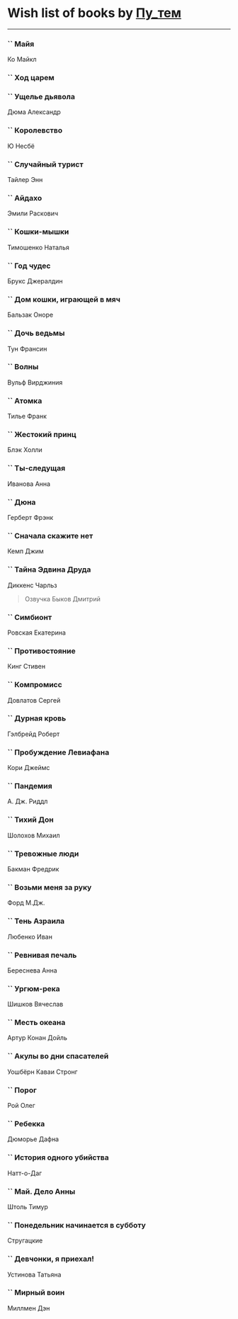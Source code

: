 # Wish list of books by [Пу_тем](https://www.facebook.com/profile.php?id=3448154788585127)
---

### `` Майя
Ко Майкл

### `` Ход царем

### `` Ущелье дьявола
Дюма Александр

### `` Королевство
Ю Несбё

### `` Случайный турист
Тайлер Энн

### `` Айдахо
Эмили Раскович

### `` Кошки-мышки
Тимошенко Наталья

### `` Год чудес
Брукс Джералдин

### `` Дом кошки, играющей в мяч
Бальзак Оноре

### `` Дочь ведьмы
Тун Франсин

### `` Волны
Вульф Вирджиния

### `` Атомка
Тилье Франк

### `` Жестокий принц
Блэк Холли

### `` Ты-следущая
Иванова Анна

### `` Дюна
Герберт Фрэнк

### `` Сначала скажите нет
Кемп Джим

### `` Тайна Эдвина Друда
Диккенс Чарльз
> Озвучка Быков Дмитрий

### `` Симбионт
Ровская Екатерина

### `` Противостояние
Кинг Стивен

### `` Компромисс
Довлатов Сергей

### `` Дурная кровь
Гэлбрейд Роберт

### `` Пробуждение Левиафана
Кори Джеймс

### `` Пандемия
А. Дж. Риддл

### `` Тихий Дон
Шолохов Михаил

### `` Тревожные люди
Бакман Фредрик

### `` Возьми меня за руку
Форд М.Дж.

### `` Тень Азраила
Любенко Иван

### `` Ревнивая печаль
Береснева Анна

### `` Ургюм-река
Шишков Вячеслав

### `` Месть океана
Артур Конан Дойль

### `` Акулы во дни спасателей
Уошбёрн Каваи Стронг

### `` Порог
Рой Олег

### `` Ребекка
Дюморье Дафна

### `` История одного убийства
Натт-о-Даг

### `` Май. Дело Анны
Штоль Тимур

### `` Понедельник начинается в субботу
Стругацкие

### `` Девчонки, я приехал!
Устинова Татьяна

### `` Мирный воин
Миллмен Дэн

